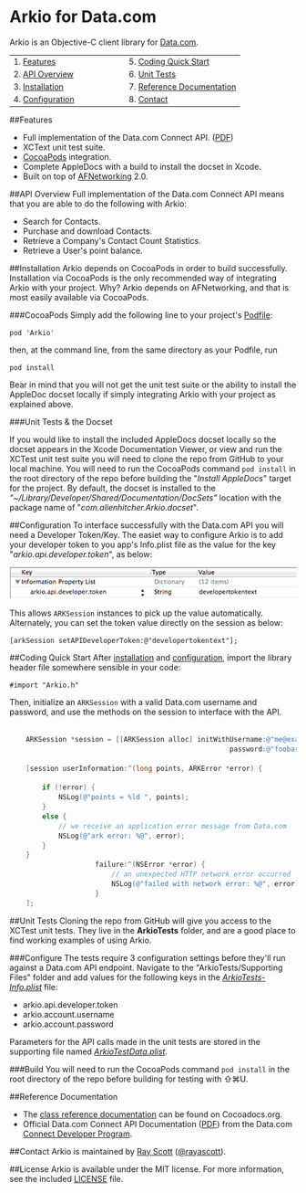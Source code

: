 Arkio for Data.com
===========================
Arkio is an Objective-C client library for [Data.com](http://data.com).

<table width="100%" border=0>
	<tr>
		<td width="50%">1. <a href="#features">Features</a></td><td>5. <a href="#quickstart">Coding Quick Start</a></td>
	</tr>
	<tr>
		<td>2. <a href="#overview">API Overview</a></td><td>6. <a href="#unittests">Unit Tests</a></td>
	</tr>
	<tr>
		<td>3. <a href="#installation">Installation</a></td><td>7. <a href="#referencedocs">Reference Documentation</a></td>
	</tr>
	<tr>
		<td>4. <a href="#configuration">Configuration</a></td><td>8. <a href="#contact">Contact</a></td>
	</tr>

</table>

##<a name="features">Features</a>
- Full implementation of the Data.com Connect API. ([PDF](http://www.data.com/export/sites/data/common/assets/pdf/DS_Datadotcom_Connect_API_Docs.pdf)) 
- XCText unit test suite.
- [CocoaPods](http://www.cocoapods.org) integration.
- Complete AppleDocs with a build to install the docset in Xcode.
- Built on top of [AFNetworking](http://afnetworking.com) 2.0.

##<a name="overview">API Overview</a>
Full implementation of the Data.com Connect API means that you are able to do the following with Arkio:

- Search for Contacts.
- Purchase and download Contacts.
- Retrieve a Company's Contact Count Statistics.
- Retrieve a User's point balance.


##<a name="installation">Installation</a>
Arkio depends on CocoaPods in order to build successfully. Installation via CocoaPods is the only recommended way of integrating Arkio with your project. Why? Arkio depends on AFNetworking, and that is most easily available via CocoaPods. 

###CocoaPods 
Simply add the following line to your project's [Podfile](http://docs.cocoapods.org/podfile.html):

```
pod 'Arkio'
```
then, at the command line, from the same directory as your Podfile, run
 
```
pod install
```

Bear in mind that you will not get the unit test suite or the ability to install the AppleDoc docset locally if simply integrating Arkio with your project as explained above. 

###Unit Tests & the Docset

If you would like to install the included AppleDocs docset locally so the docset appears in the Xcode Documentation Viewer, or view and run the XCTest unit test suite you will need to clone the repo from GitHub to your local machine. You will need to run the CocoaPods command `pod install` in the root directory of the repo before building the "*Install AppleDocs*" target for the project. By default, the docset is installed to the *"~/Library/Developer/Shared/Documentation/DocSets"* location with the package name of "*com.alienhitcher.Arkio.docset*".



##<a name="configuration">Configuration</a>
To interface successfully with the Data.com API you will need a Developer Token/Key. The easiet way to configure Arkio is to add your developer token to you app's Info.plist file as the value for the key "*arkio.api.developer.token*", as below:

![Token Config](Arkio/arkio-api-developer-token-example.png)

This allows `ARKSession` instances to pick up the value automatically. Alternately, you can set the token value directly on the session as below:

```
[arkSession setAPIDeveloperToken:@"developertokentext"];
```

##<a name="quickstart">Coding Quick Start</a>
After <a href="#installation">installation</a> and <a href="#configuration">configuration</a>, import the library header file somewhere sensible in your code:

```
#import "Arkio.h"
```
Then, initialize an `ARKSession` with a valid Data.com username and password, and use the methods on the session to interface with the API.

```objective-c

    ARKSession *session = [[ARKSession alloc] initWithUsername:@"me@example.com" 
    												  password:@"foobar"];
    												  
    [session userInformation:^(long points, ARKError *error) {
        
        if (!error) {
            NSLog(@"points = %ld ", points);
        }
        else {
            // we receive an application error message from Data.com
            NSLog(@"ark error: %@", error);
        }
    }
                     failure:^(NSError *error) {
                         // an unexpected HTTP network error occurred
                         NSLog(@"failed with network error: %@", error);
                     }
    ];

```

##<a name="unittests">Unit Tests</a>
Cloning the repo from GitHub will give you access to the XCTest unit tests. They live in the 
**ArkioTests** folder, and are a good place to find working examples of using Arkio. 

###Configure
The tests require 3 configuration settings before they'll run against a Data.com API endpoint. Navigate to the "ArkioTests/Supporting Files" folder and add values for the following keys in the [*ArkioTests-Info.plist*](ArkioTests/ArkioTests-Info.plist) file:

- arkio.api.developer.token
- arkio.account.username
- arkio.account.password

Parameters for the API calls made in the unit tests are stored in the supporting file named [*ArkioTestData.plist*](ArkioTests/ArkioTestData.plist).

###Build
You will need to run the CocoaPods command `pod install` in the root directory of the repo before building for testing with ⇧⌘U. 

##<a name="referencedocs">Reference Documentation</a>

- The [class reference documentation](http://cocoadocs.org/docsets/Arkio/) can be found on Cocoadocs.org.
- Official Data.com Connect API Documentation ([PDF](http://www.data.com/export/sites/data/common/assets/pdf/DS_Datadotcom_Connect_API_Docs.pdf)) from the Data.com [Connect Developer Program](http://www.data.com/data-resources/connect-developer/index.jsp).

##<a name="contact">Contact</a>
Arkio is maintained by [Ray Scott](https://github.com/rayascott) ([@rayascott](http://www.twitter.com/rayascott)).

##<a name="license">License</a>
Arkio is available under the MIT license. For more information, see the included [LICENSE](./LICENSE) file.
